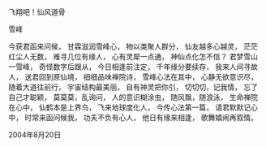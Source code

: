 飞翔吧！仙风道骨

雪峰


今获君函来问候，
甘霖滋润雪峰心，
物以类聚人群分，
仙友越多心越灵，
茫茫红尘人无数，
难寻几位有缘人，
心有灵犀一点通，
神仙点化怎不信？
君梦雪山一雪峰，
奇怪数字后跟从，
今日相逢前注定，
千年缘分要续存，
我来人间寻故人，
送君回到原仙境，
细细品味禅院诗，
雪峰心法在其中，
心静无欲意识尽，
随着大道往前行，
宇宙结构最美丽，
自有神灵把你引，
切切切，记我情，
忘了自己才聪颖，
莫莫莫，乱询问，
人的意识糊涂虫，
随风飘，随浪泳，
生命禅院在心中，
仙鹤本是上界鸟，
飞来地球度化人，
今传心法第一篇，
请君默默记心中，
时常来函问候我，
功夫不负有心人，
他日有缘来相逢，
歌舞嬉闹再叙情。

2004年8月20日



